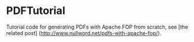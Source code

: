 PDFTutorial
===========

Tutorial code for generating PDFs with Apache FOP from scratch, see [the related post] (http://www.nullword.net/pdfs-with-apache-fop/).

